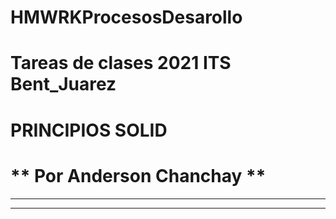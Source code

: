 # HMWRKProcesosDesarollo

# Tareas de clases 2021 ITS Bent_Juarez

#   PRINCIPIOS SOLID

# ** Por Anderson Chanchay **

---

---
